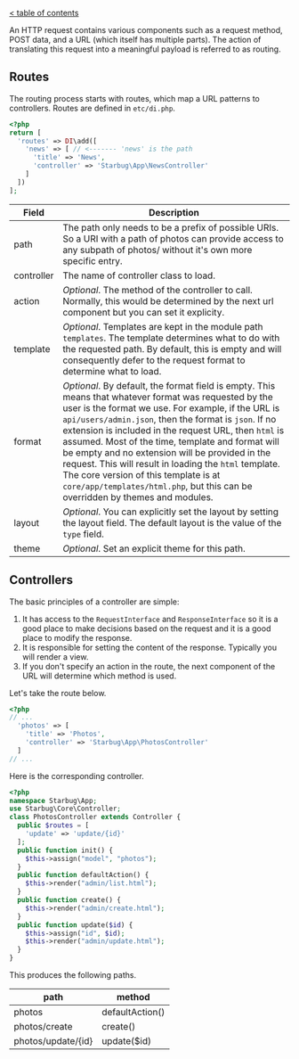 [< table of contents](../README.md)

An HTTP request contains various components such as a request method, POST data, and a URL (which itself has multiple parts). The action of translating this request into a meaningful payload is referred to as routing.

## Routes

The routing process starts with routes, which map a URL patterns to controllers. Routes are defined in `etc/di.php`.

```php
<?php
return [
  'routes' => DI\add([
    'news' => [ // <------- 'news' is the path
      'title' => 'News',
      'controller' => 'Starbug\App\NewsController'
    ]
  ])
];
```


| Field | Description |
|-------|-------------|
| path  | The path only needs to be a prefix of possible URIs. So a URI with a path of photos can provide access to any subpath of photos/ without it's own more specific entry. |
| controller | The name of controller class to load. |
| action | *Optional*. The method of the controller to call. Normally, this would be determined by the next url component but you can set it explicity. |
| template | *Optional*. Templates are kept in the module path `templates`. The template determines what to do with the requested path. By default, this is empty and will consequently defer to the request format to determine what to load. |
| format | *Optional*. By default, the format field is empty. This means that whatever format was requested by the user is the format we use. For example, if the URL is `api/users/admin.json`, then the format is `json`. If no extension is included in the request URL, then `html` is assumed. Most of the time, template and format will be empty and no extension will be provided in the request. This will result in loading the `html` template. The core version of this template is at `core/app/templates/html.php`, but this can be overridden by themes and modules. |
| layout | *Optional*. You can explicitly set the layout by setting the layout field. The default layout is the value of the `type` field. |
| theme | *Optional*. Set an explicit theme for this path. |

## Controllers

The basic principles of a controller are simple:

1. It has access to the `RequestInterface` and `ResponseInterface` so it is a good place to make decisions based on the request and it is a good place to modify the response.
2. It is responsible for setting the content of the response. Typically you will render a view.
3. If you don't specify an action in the route, the next component of the URL will determine which method is used.

Let's take the route below.

```php
<?php
// ...
  'photos' => [
    'title' => 'Photos',
    'controller' => 'Starbug\App\PhotosController'
  ]
// ...
```

Here is the corresponding controller.

```php
<?php
namespace Starbug\App;
use Starbug\Core\Controller;
class PhotosController extends Controller {
  public $routes = [
    'update' => 'update/{id}'
  ];
  public function init() {
    $this->assign("model", "photos");
  }
  public function defaultAction() {
    $this->render("admin/list.html");
  }
  public function create() {
    $this->render("admin/create.html");
  }
  public function update($id) {
    $this->assign("id", $id);
    $this->render("admin/update.html");
  }
}
```
This produces the following paths.

| path | method |
|------|--------|
| photos | defaultAction() |
| photos/create | create() |
| photos/update/{id} | update($id) |
